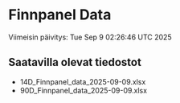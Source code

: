 # Finnpanel Data

Viimeisin päivitys: Tue Sep  9 02:26:46 UTC 2025

## Saatavilla olevat tiedostot
- 14D_Finnpanel_data_2025-09-09.xlsx
- 90D_Finnpanel_data_2025-09-09.xlsx
